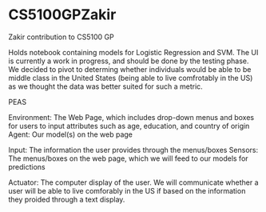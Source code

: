 # CS5100GPZakir
Zakir contribution to CS5100 GP

Holds notebook containing models for Logistic Regression and SVM. The UI is currently a work in progress, and should be done by the testing phase.
We decided to pivot to determing whether individuals would be able to be middle class in the United States (being able to live comfrotably in the US)
as we thought the data was better suited for such a metric. 

PEAS

Environment: The Web Page, which includes drop-down menus and boxes for users to input attributes such as age, education, and country of origin
Agent: Our model(s) on the web page

Input: The information the user provides through the menus/boxes
Sensors: The menus/boxes on the web page, which we will feed to our models for predictions

Actuator: The computer display of the user. We will communicate whether a user will be able to live comforably in the US if based on the information they
proided through a text display.
